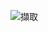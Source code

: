 ![擷取](https://user-images.githubusercontent.com/33273330/227431375-12cc28d3-7578-4e28-8ba0-df9f1063a840.PNG)
